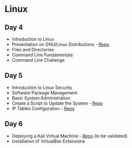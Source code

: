 # Linux

## Day 4

- Introduction to Linux
- Presentation on GNU/Linux Distributions - [Repo](https://github.com/4GeeksAcademy/getting-to-know-linux-distros)
- Files and Directories
- Command Line Fundamentals
- Command Line Challenge

## Day 5

- Introduction to Linux Security
- Software Package Management
- Basic System Administration
- Create a Script to Update the System - [Repo](https://github.com/4GeeksAcademy/update-script-cron-task-debian)
- IP Tables Configuration - [Repo](https://github.com/4GeeksAcademy/iptables-blocking-practice)

## Day 6

- Deploying a Kali Virtual Machine - [Repo](https://github.com/4GeeksAcademy/installing-kali-linux-on-virtual-machine) (to be validated)
- Installation of VirtualBox Extensions
